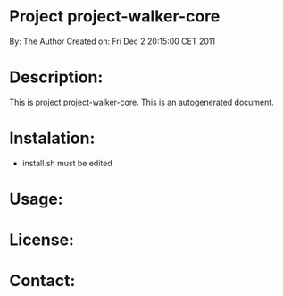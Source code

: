 Project project-walker-core
==================

By: The Author
Created on: Fri Dec  2 20:15:00 CET 2011

Description:
============
This is project project-walker-core. 
This is an autogenerated document.

Instalation:
============

- install.sh must be edited

Usage:
======

License:
========

Contact:
========

